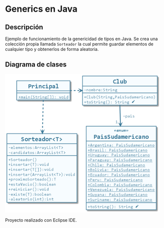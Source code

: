 # Generics en Java

## Descripción

Ejemplo de funcionamiento de la genericidad de tipos en Java.
Se crea una colección propia llamada `Sorteador` la cual permite guardar elementos de cualquier tipo y obtenerlos de forma aleatoria.

## Diagrama de clases

![Diagrama de clases](src/sorteador/uml/clases-sorteador-generics-java.png)

Proyecto realizado con Eclipse IDE.